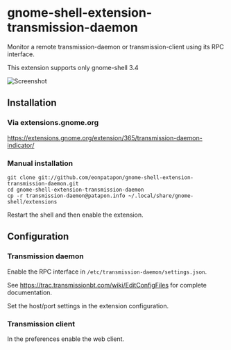# gnome-shell-extension-transmission-daemon

Monitor a remote transmission-daemon or transmission-client using its RPC interface.

This extension supports only gnome-shell 3.4

![Screenshot](https://github.com/eonpatapon/gnome-shell-extension-transmission-daemon/raw/master/screenshot.png)

## Installation

### Via extensions.gnome.org

https://extensions.gnome.org/extension/365/transmission-daemon-indicator/

### Manual installation

    git clone git://github.com/eonpatapon/gnome-shell-extension-transmission-daemon.git
    cd gnome-shell-extension-transmission-daemon
    cp -r transmission-daemon@patapon.info ~/.local/share/gnome-shell/extensions

Restart the shell and then enable the extension.

## Configuration

### Transmission daemon

Enable the RPC interface in ``/etc/transmission-daemon/settings.json``.

See https://trac.transmissionbt.com/wiki/EditConfigFiles for complete documentation.

Set the host/port settings in the extension configuration.

### Transmission client

In the preferences enable the web client.
